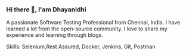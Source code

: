 ### Hi there 👋,  I'am Dhayanidhi


A passionate Software Testing Professional from Chennai, India.
I have learned a lot from the open-source community. I love to share my experience and learning through blogs.

Skills: Selenium,Rest Assured, Docker, Jenkins, Git, Postman
<!--
**DhayanidhiKB/DhayanidhiKB** is a ✨ _special_ ✨ repository because its `README.md` (this file) appears on your GitHub profile.

Here are some ideas to get you started:

- 🔭 I’m currently working on ...
- 🌱 I’m currently learning ...
- 👯 I’m looking to collaborate on ...
- 🤔 I’m looking for help with ...
- 💬 Ask me about ...
- 📫 How to reach me: ...
- 😄 Pronouns: ...
- ⚡ Fun fact: ...
-->

